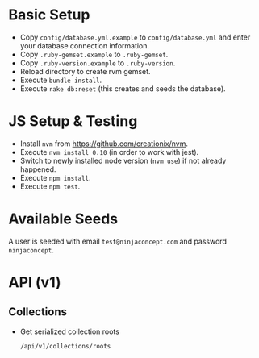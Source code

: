 # Basic Setup
* Copy `config/database.yml.example` to `config/database.yml` and enter your database connection information.
* Copy `.ruby-gemset.example` to `.ruby-gemset`.
* Copy `.ruby-version.example` to `.ruby-version`.
* Reload directory to create rvm gemset.
* Execute `bundle install`.
* Execute `rake db:reset` (this creates and seeds the database).

# JS Setup & Testing

* Install `nvm` from https://github.com/creationix/nvm.
* Execute `nvm install 0.10` (in order to work with jest).
* Switch to newly installed node version (`nvm use`) if not already happened.
* Execute `npm install`.
* Execute `npm test`.

# Available Seeds

A user is seeded with email `test@ninjaconcept.com` and password `ninjaconcept`.

# API (v1)

## Collections

* Get serialized collection roots

  `/api/v1/collections/roots`
